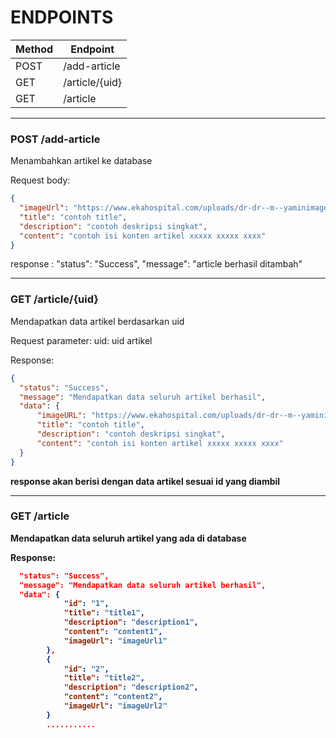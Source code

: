# ENDPOINTS

| Method | Endpoint           |
| ------ | ------------------ |  
| POST   | /add-article       | 
| GET    | /article/{uid}     | 
| GET    | /article           |

<hr>

### <b>POST /add-article </b>
Menambahkan artikel ke database

Request body:
```json
{ 
  "imageUrl": "https://www.ekahospital.com/uploads/dr-dr--m--yaminimages-2020-05-26-094801.jpg", 
  "title": "contoh title",
  "description": "contoh deskripsi singkat",
  "content": "contoh isi konten artikel xxxxx xxxxx xxxx" 
} 
```

response :
"status": "Success",
"message": "article berhasil ditambah"

<hr>

### <b>GET /article/{uid} </b>
Mendapatkan data artikel berdasarkan uid

Request parameter: uid: uid artikel

Response:
```json
{ 
  "status": "Success",
  "message": "Mendapatkan data seluruh artikel berhasil",
  "data": {
      "imageURL": "https://www.ekahospital.com/uploads/dr-dr--m--yaminimages-2020-05-26-094801.jpg", 
      "title": "contoh title",
      "description": "contoh deskripsi singkat",
      "content": "contoh isi konten artikel xxxxx xxxxx xxxx"
  }
} 
```
<b>response akan berisi dengan data artikel sesuai id yang diambil<b>

<hr>

### <b>GET /article <b>
Mendapatkan data seluruh artikel yang ada di database

Response:
```json
  "status": "Success",
  "message": "Mendapatkan data seluruh artikel berhasil",
  "data": {
            "id": "1",
            "title": "title1",
            "description": "description1",
            "content": "content1",
            "imageUrl": "imageUrl1"
        },
        {
            "id": "2",
            "title": "title2",
            "description": "description2",
            "content": "content2",
            "imageUrl": "imageUrl2"
        }
        ...........
```
